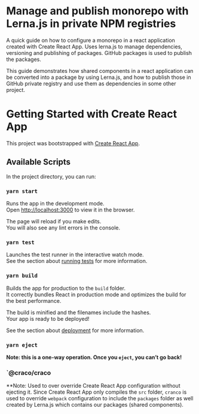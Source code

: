 # Manage and publish monorepo with Lerna.js in private NPM registries

A quick guide on how to configure a monorepo in a react application created with Create React App. Uses lerna.js to manage dependencies, versioning and publishing of packages. GitHub packages is used to publish the packages.

This guide demonstrates how shared components in a react application can be converted into a package by using Lerna.js, and how to publish those in GitHub private registry and use them as dependencies in some other project.


# Getting Started with Create React App

This project was bootstrapped with [Create React App](https://github.com/facebook/create-react-app).

## Available Scripts

In the project directory, you can run:

### `yarn start`

Runs the app in the development mode.\
Open [http://localhost:3000](http://localhost:3000) to view it in the browser.

The page will reload if you make edits.\
You will also see any lint errors in the console.

### `yarn test`

Launches the test runner in the interactive watch mode.\
See the section about [running tests](https://facebook.github.io/create-react-app/docs/running-tests) for more information.

### `yarn build`

Builds the app for production to the `build` folder.\
It correctly bundles React in production mode and optimizes the build for the best performance.

The build is minified and the filenames include the hashes.\
Your app is ready to be deployed!

See the section about [deployment](https://facebook.github.io/create-react-app/docs/deployment) for more information.

### `yarn eject`

**Note: this is a one-way operation. Once you `eject`, you can’t go back!**

### `@craco/craco

**Note: Used to over override Create React App configuration without ejecting it. Since Create React App only compiles the `src` folder, `cranco` is used to override `webpack` configuration to include the `packages` folder as well created by Lerna.js which contains our packages (shared components).

